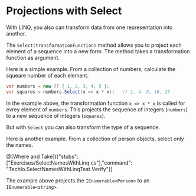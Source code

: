 # Projections with Select

With LINQ, you also can transform data from one representation into another.

The `Select(transformationFunction)` method allows you to project each element of a sequence into a new form.
The method takes a transformation function as argument.


Here is a simple example. From a collection of numbers, calculate the squeare number of each element.

```c#
var numbers = new [] { 1, 2, 3, 4, 5 };
var squares = numbers.Select(x => x * x);   // 1, 4, 9, 16, 25
```

In the example above, the transformation function `x => x * x` is called for evrey element of `numbers`.
This projects the sequence of integers (`numbers`) to a new sequence of integers (`squares`).

But with `Select` you can also transform the type of a sequence.

Here is another example. From a collection of person objects, select only the names.

@[Where and Take]({"stubs": ["Exercises/SelectNamesWithLinq.cs"],"command": "TechIo.SelectNamesWithLinqTest.Verify"})

The example above projects the `IEnumerable<Person>` to an `IEnumerable<string>`.